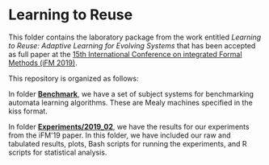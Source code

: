 
# Learning to Reuse

This folder contains the laboratory package from the work entitled *Learning to Reuse:  Adaptive Learning for Evolving Systems* that has been accepted as full paper at the [15th International Conference on integrated Formal Methods (iFM 2019)](https://ifm2019.hvl.no/).

This repository is organized as follows:

In folder **[Benchmark](https://github.com/damascenodiego/DynamicLstarM/tree/master/mealyInference/Benchmark)**, we have a set of subject systems for benchmarking automata learning algorithms. These are Mealy machines specified in the kiss format.

In folder **[Experiments/2019_02](https://github.com/damascenodiego/DynamicLstarM/tree/master/mealyInference/Experiments/2019_02)**, we have the results for our experiments from the iFM'19 paper. In this folder, we have included our raw and tabulated results, plots, Bash scripts for running the experiments, and R scripts for statistical analysis.

